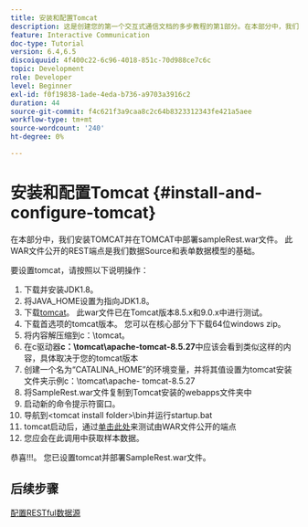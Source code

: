 ```yaml
---
title: 安装和配置Tomcat
description: 这是创建您的第一个交互式通信文档的多步教程的第1部分。在本部分中，我们将安装TOMCAT并在TOMCAT中部署sampleRest.war文件。
feature: Interactive Communication
doc-type: Tutorial
version: 6.4,6.5
discoiquuid: 4f400c22-6c96-4018-851c-70d988ce7c6c
topic: Development
role: Developer
level: Beginner
exl-id: f0f19838-1ade-4eda-b736-a9703a3916c2
duration: 44
source-git-commit: f4c621f3a9caa8c2c64b8323312343fe421a5aee
workflow-type: tm+mt
source-wordcount: '240'
ht-degree: 0%

---
```


# 安装和配置Tomcat {#install-and-configure-tomcat}

在本部分中，我们安装TOMCAT并在TOMCAT中部署sampleRest.war文件。 此WAR文件公开的REST端点是我们数据Source和表单数据模型的基础。

要设置tomcat，请按照以下说明操作：

1. 下载并安装JDK1.8。
2. 将JAVA_HOME设置为指向JDK1.8。
3. 下载[tomcat](https://tomcat.apache.org/)。 此war文件已在Tomcat版本8.5.x和9.0.x中进行测试。
4. 下载首选项的tomcat版本。 您可以在核心部分下下载64位windows zip。
5. 将内容解压缩到c：\tomcat。
6. 在c驱动器&#x200B;**c：\tomcat\apache-tomcat-8.5.27**&#x200B;中应该会看到类似这样的内容，具体取决于您的tomcat版本
7. 创建一个名为“CATALINA_HOME”的环境变量，并将其值设置为tomcat安装文件夹示例c：\tomcat\apache- tomcat-8.5.27
8. 将SampleRest.war文件复制到Tomcat安装的webapps文件夹中
9. 启动新的命令提示符窗口。
10. 导航到&lt;tomcat install folder>\bin并运行startup.bat
11. tomcat启动后，通过[单击此处](http://localhost:8080/SampleRest/webapi/getStatement/9586)来测试由WAR文件公开的端点
12. 您应会在此调用中获取样本数据。

恭喜!!!。 您已设置tomcat并部署SampleRest.war文件。

## 后续步骤

[配置RESTful数据源](./parttwo.md)
